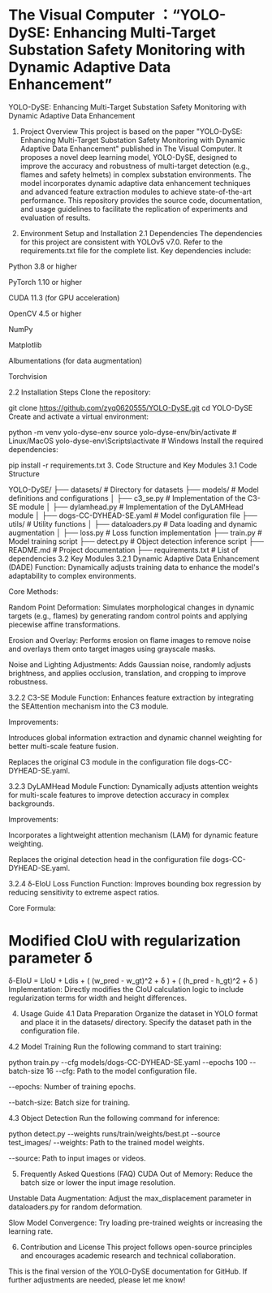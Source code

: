 # The Visual Computer ：“YOLO-DySE: Enhancing Multi-Target Substation Safety Monitoring with Dynamic Adaptive Data Enhancement”
YOLO-DySE: Enhancing Multi-Target Substation Safety Monitoring with Dynamic Adaptive Data Enhancement
1. Project Overview
This project is based on the paper "YOLO-DySE: Enhancing Multi-Target Substation Safety Monitoring with Dynamic Adaptive Data Enhancement" published in The Visual Computer. It proposes a novel deep learning model, YOLO-DySE, designed to improve the accuracy and robustness of multi-target detection (e.g., flames and safety helmets) in complex substation environments. The model incorporates dynamic adaptive data enhancement techniques and advanced feature extraction modules to achieve state-of-the-art performance. This repository provides the source code, documentation, and usage guidelines to facilitate the replication of experiments and evaluation of results.

2. Environment Setup and Installation
2.1 Dependencies
The dependencies for this project are consistent with YOLOv5 v7.0. Refer to the requirements.txt file for the complete list. Key dependencies include:

Python 3.8 or higher

PyTorch 1.10 or higher

CUDA 11.3 (for GPU acceleration)

OpenCV 4.5 or higher

NumPy

Matplotlib

Albumentations (for data augmentation)

Torchvision

2.2 Installation Steps
Clone the repository:

git clone https://github.com/zyq0620555/YOLO-DySE.git
cd YOLO-DySE
Create and activate a virtual environment:

python -m venv yolo-dyse-env
source yolo-dyse-env/bin/activate  # Linux/MacOS
yolo-dyse-env\Scripts\activate     # Windows
Install the required dependencies:

pip install -r requirements.txt
3. Code Structure and Key Modules
3.1 Code Structure

YOLO-DySE/
├── datasets/              # Directory for datasets
├── models/                # Model definitions and configurations
│   ├── c3_se.py           # Implementation of the C3-SE module
│   ├── dylamhead.py       # Implementation of the DyLAMHead module
│   ├── dogs-CC-DYHEAD-SE.yaml  # Model configuration file
├── utils/                 # Utility functions
│   ├── dataloaders.py     # Data loading and dynamic augmentation
│   ├── loss.py            # Loss function implementation
├── train.py               # Model training script
├── detect.py              # Object detection inference script
├── README.md              # Project documentation
├── requirements.txt       # List of dependencies
3.2 Key Modules
3.2.1 Dynamic Adaptive Data Enhancement (DADE)
Function: Dynamically adjusts training data to enhance the model's adaptability to complex environments.

Core Methods:

Random Point Deformation: Simulates morphological changes in dynamic targets (e.g., flames) by generating random control points and applying piecewise affine transformations.

Erosion and Overlay: Performs erosion on flame images to remove noise and overlays them onto target images using grayscale masks.

Noise and Lighting Adjustments: Adds Gaussian noise, randomly adjusts brightness, and applies occlusion, translation, and cropping to improve robustness.

3.2.2 C3-SE Module
Function: Enhances feature extraction by integrating the SEAttention mechanism into the C3 module.

Improvements:

Introduces global information extraction and dynamic channel weighting for better multi-scale feature fusion.

Replaces the original C3 module in the configuration file dogs-CC-DYHEAD-SE.yaml.

3.2.3 DyLAMHead Module
Function: Dynamically adjusts attention weights for multi-scale features to improve detection accuracy in complex backgrounds.

Improvements:

Incorporates a lightweight attention mechanism (LAM) for dynamic feature weighting.

Replaces the original detection head in the configuration file dogs-CC-DYHEAD-SE.yaml.

3.2.4 δ-EIoU Loss Function
Function: Improves bounding box regression by reducing sensitivity to extreme aspect ratios.

Core Formula:

# Modified CIoU with regularization parameter δ
δ-EIoU = LIoU + Ldis + ( (w_pred - w_gt)^2 + δ ) + ( (h_pred - h_gt)^2 + δ )
Implementation: Directly modifies the CIoU calculation logic to include regularization terms for width and height differences.

4. Usage Guide
4.1 Data Preparation
Organize the dataset in YOLO format and place it in the datasets/ directory. Specify the dataset path in the configuration file.

4.2 Model Training
Run the following command to start training:

python train.py --cfg models/dogs-CC-DYHEAD-SE.yaml --epochs 100 --batch-size 16
--cfg: Path to the model configuration file.

--epochs: Number of training epochs.

--batch-size: Batch size for training.

4.3 Object Detection
Run the following command for inference:


python detect.py --weights runs/train/weights/best.pt --source test_images/
--weights: Path to the trained model weights.

--source: Path to input images or videos.

5. Frequently Asked Questions (FAQ)
CUDA Out of Memory: Reduce the batch size or lower the input image resolution.

Unstable Data Augmentation: Adjust the max_displacement parameter in dataloaders.py for random deformation.

Slow Model Convergence: Try loading pre-trained weights or increasing the learning rate.

6. Contribution and License
This project follows open-source principles and encourages academic research and technical collaboration.

This is the final version of the YOLO-DySE documentation for GitHub. If further adjustments are needed, please let me know!
